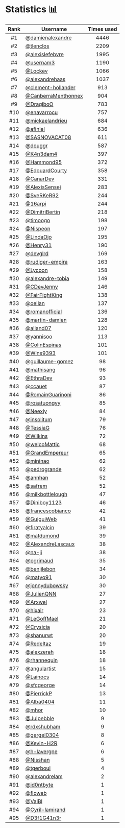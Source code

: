 # Statistics 📊

|Rank|Username|Times used|
:--------:|--------|:--------:|
|#1|[@damienalexandre](https://github.com/damienalexandre)|4446|
|#2|[@tlenclos](https://github.com/tlenclos)|2209|
|#3|[@alexislefebvre](https://github.com/alexislefebvre)|1995|
|#4|[@usernam3](https://github.com/usernam3)|1190|
|#5|[@Lockev](https://github.com/Lockev)|1066|
|#6|[@alexandrehaas](https://github.com/alexandrehaas)|1037|
|#7|[@clement-hollander](https://github.com/clement-hollander)|913|
|#8|[@CanberraMenthonnex](https://github.com/CanberraMenthonnex)|904|
|#9|[@DragiboO](https://github.com/DragiboO)|783|
|#10|[@enavarrocu](https://github.com/enavarrocu)|757|
|#11|[@mickaelandrieu](https://github.com/mickaelandrieu)|684|
|#12|[@afiniel](https://github.com/afiniel)|636|
|#13|[@SASNOVACAT08](https://github.com/SASNOVACAT08)|611|
|#14|[@douggr](https://github.com/douggr)|587|
|#15|[@K4n3dam4](https://github.com/K4n3dam4)|397|
|#16|[@Hammond95](https://github.com/Hammond95)|372|
|#17|[@EdouardCourty](https://github.com/EdouardCourty)|358|
|#18|[@CanarDev](https://github.com/CanarDev)|331|
|#19|[@AlexisSensei](https://github.com/AlexisSensei)|283|
|#20|[@SveRKeR92](https://github.com/SveRKeR92)|244|
|#21|[@16arpi](https://github.com/16arpi)|244|
|#22|[@DimitriBertin](https://github.com/DimitriBertin)|218|
|#23|[@timoogo](https://github.com/timoogo)|198|
|#24|[@Nispeon](https://github.com/Nispeon)|197|
|#25|[@LindaOjo](https://github.com/LindaOjo)|195|
|#26|[@Henry31](https://github.com/Henry31)|190|
|#27|[@devglrd](https://github.com/devglrd)|169|
|#28|[@rudiger-empira](https://github.com/rudiger-empira)|163|
|#29|[@Lycoon](https://github.com/Lycoon)|158|
|#30|[@alexandre-tobia](https://github.com/alexandre-tobia)|149|
|#31|[@CDevJenny](https://github.com/CDevJenny)|146|
|#32|[@FairFightKing](https://github.com/FairFightKing)|138|
|#33|[@oellan](https://github.com/oellan)|137|
|#34|[@romanofficial](https://github.com/romanofficial)|136|
|#35|[@martin-damien](https://github.com/martin-damien)|128|
|#36|[@alland07](https://github.com/alland07)|120|
|#37|[@yannisoo](https://github.com/yannisoo)|113|
|#38|[@ColinEspinas](https://github.com/ColinEspinas)|101|
|#39|[@Wins9393](https://github.com/Wins9393)|101|
|#40|[@guillaume-gomez](https://github.com/guillaume-gomez)|98|
|#41|[@mathisang](https://github.com/mathisang)|96|
|#42|[@EthraDev](https://github.com/EthraDev)|93|
|#43|[@ccauet](https://github.com/ccauet)|87|
|#44|[@RomainGuarinoni](https://github.com/RomainGuarinoni)|86|
|#45|[@rosatuongvy](https://github.com/rosatuongvy)|85|
|#46|[@Neexly](https://github.com/Neexly)|84|
|#47|[@insolitum](https://github.com/insolitum)|79|
|#48|[@TessiaG](https://github.com/TessiaG)|76|
|#49|[@Wilkins](https://github.com/Wilkins)|72|
|#50|[@welcoMattic](https://github.com/welcoMattic)|68|
|#51|[@GrandEmpereur](https://github.com/GrandEmpereur)|65|
|#52|[@mininao](https://github.com/mininao)|62|
|#53|[@pedrogrande](https://github.com/pedrogrande)|62|
|#54|[@annhan](https://github.com/annhan)|52|
|#55|[@safrem](https://github.com/safrem)|52|
|#56|[@milkbottlelough](https://github.com/milkbottlelough)|47|
|#57|[@Diniboy1123](https://github.com/Diniboy1123)|46|
|#58|[@francescobianco](https://github.com/francescobianco)|42|
|#59|[@GuiguiWeb](https://github.com/GuiguiWeb)|41|
|#60|[@firatyalcin](https://github.com/firatyalcin)|39|
|#61|[@matdumond](https://github.com/matdumond)|39|
|#62|[@AlexandreLascaux](https://github.com/AlexandreLascaux)|38|
|#63|[@na-ji](https://github.com/na-ji)|38|
|#64|[@pgrimaud](https://github.com/pgrimaud)|35|
|#65|[@benjilebon](https://github.com/benjilebon)|34|
|#66|[@matyo91](https://github.com/matyo91)|30|
|#67|[@jonnydubowsky](https://github.com/jonnydubowsky)|30|
|#68|[@JulienQNN](https://github.com/JulienQNN)|27|
|#69|[@Arxwel](https://github.com/Arxwel)|27|
|#70|[@hixair](https://github.com/hixair)|23|
|#71|[@LeGoffMael](https://github.com/LeGoffMael)|21|
|#72|[@Crysicia](https://github.com/Crysicia)|20|
|#73|[@shanurwt](https://github.com/shanurwt)|20|
|#74|[@Redeltaz](https://github.com/Redeltaz)|19|
|#75|[@alexzerah](https://github.com/alexzerah)|18|
|#76|[@rhannequin](https://github.com/rhannequin)|18|
|#77|[@angulartist](https://github.com/angulartist)|15|
|#78|[@Lainocs](https://github.com/Lainocs)|14|
|#79|[@sfcgeorge](https://github.com/sfcgeorge)|14|
|#80|[@PierrickP](https://github.com/PierrickP)|13|
|#81|[@Alba0404](https://github.com/Alba0404)|11|
|#82|[@mhor](https://github.com/mhor)|10|
|#83|[@Julpebble](https://github.com/Julpebble)|9|
|#84|[@rdxshubham](https://github.com/rdxshubham)|9|
|#85|[@gergel0304](https://github.com/gergel0304)|8|
|#86|[@Kevin-H2R](https://github.com/Kevin-H2R)|6|
|#87|[@h-lavergne](https://github.com/h-lavergne)|6|
|#88|[@Nisshan](https://github.com/Nisshan)|5|
|#89|[@tgerboui](https://github.com/tgerboui)|4|
|#90|[@alexandrelam](https://github.com/alexandrelam)|2|
|#91|[@id0ntbyte](https://github.com/id0ntbyte)|1|
|#92|[@floweb](https://github.com/floweb)|1|
|#93|[@ValBl](https://github.com/ValBl)|1|
|#94|[@Cyril-lamirand](https://github.com/Cyril-lamirand)|1|
|#95|[@D3f1G41n3r](https://github.com/D3f1G41n3r)|1|
